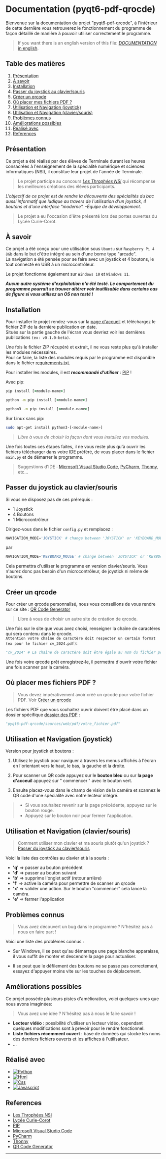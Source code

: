 # Documentation (pyqt6-pdf-qrocde)

Bienvenue sur la documentation du projet "pyqt6-pdf-qrcode", à l'intérieur de cette dernière vous retrouverez le fonctionnement du programme de façon détaillé de manière à pouvoir utiliser correctement le programme.  
> If you want there is an english version of this file: [*DOCUMENTATION* in english](./documentation_EN.md).

## Table des matières

 1. [Présentation](#presentation)
 2. [À savoir](#goodtoknow)
 3. [Installation](#installation)
 4. [Passer du joystick au clavier/souris](#switchjoytokey)
 5. [Créer un qrcode](#qrcode)
 6. [Où placer mes fichiers PDF ?](#pdf)
 7. [Utilisation et Navigation (joystick)](#usejoy)
 8. [Utilisation et Navigation (clavier/souris)](#usekey)
 9. [Problèmes connus](#knowissue)
 10. [Améliorations possibles](#improvements)
 11. [Réalisé avec](#madewith)
 12. [References](#ref)


<div id='presentation'/> 
  
## Présentation

Ce projet a été réalisé par des élèves de Terminale durant les heures consacrées à l'enseignement de la spécialité numérique et sciences informatiques (NSI), il constitue leur projet de l'année de Terminale.  

> Le projet participe au concours *[Les Throphées NSI](https://trophees-nsi.fr/)* qui récompense les meilleures créations des élèves participants.
  
*L'objectif de ce projet est de rendre la découverte des spécialités du bac aussi informatif que ludique au travers de l'utilisation d'un joystick, 4 boutons et d'une interface "moderne".  -Équipe de développement.*   
  
> Le projet a eu l'occasion d'être présenté lors des portes ouvertes du Lycée Curie-Corot.

<div id='goodtoknow'/> 

## À savoir

Ce projet a été conçu pour une utilisation sous `Ubuntu` sur `Raspberry Pi 4 8Gb` dans le but d'être intégré au sein d'une borne type "arcade".  
La navigation a été pensée pour se faire avec un joystick et 4 boutons, le tout connecté en USB à un microcontrôleur.

Le projet fonctionne également sur `Windows 10` et `Windows 11`.

**_Aucun autre système d'exploitation n'a été testé. Le comportement du programme pourrait se trouver altérer voir inutilisable dans certains cas de figure si vous utilisez un OS non testé !_**

<div id='installation'/> 

## Installation

Pour installer le projet rendez-vous sur la [page d'accueil](https://github.com/SneaKxyz/pyqt6-pdf-qrcode/tree/main) et téléchargez le fichier ZIP de la dernière publication en date.  
Situés sur la partie gauche de l'écran vous devriez voir les dernières publications `(ex: v0.1.0-beta)`.

Une fois le fichier ZIP récupéré et extrait, il ne vous reste plus qu'à installer les modules nécessaires.  
Pour ce faire, la liste des modules requis par le programme est disponible dans le fichier [requirements.txt](../requirements.txt).

Pour installer les modules, il est **_recommandé d'utiliser_** : [PIP](https://github.com/pypa/pip) !

Avec pip:
```cmd
pip install [<module-name>]
```
```cmd
python -m pip install [<module-name>]
```
```cmd
python3 -m pip install [<module-name>]
```

Sur Linux sans pip:
```bash
sudo apt-get install python3-[<module-name>]
```

> *Libre à vous de choisir la façon dont vous installez vos modules.*

Une fois toutes ces étapes faites, il ne vous reste plus qu'à ouvrir les fichiers télécharger dans votre IDE préféré, de vous placer dans le fichier `main.py` et de démarrer le programme.

> Suggestions d'IDE : [Microsoft Visual Studio Code](https://code.visualstudio.com/), [PyCharm](https://www.jetbrains.com/fr-fr/pycharm/), [Thonny](https://thonny.org/), etc...

<div id='switchjoytokey'/>

## Passer du joystick au clavier/souris

Si vous ne disposez pas de ces prérequis :
* 1 Joystick
* 4 Boutons
* 1 Microcontrôleur

Dirigez-vous dans le fichier `config.py` et remplacez :
```py
NAVIGATION_MODE='JOYSTICK' # change between 'JOYSTICK' or 'KEYBOARD_MOUSE'
```
 par 
 ```py
NAVIGATION_MODE='KEYBOARD_MOUSE' # change between 'JOYSTICK' or 'KEYBOARD_MOUSE'
```
Cela permettra d'utiliser le programme en version clavier/souris. Vous n'aurez donc pas besoin d'un microcontrôleur, de joystick ni même de boutons.

<div id='qrcode'/>

## Créer un qrcode

Pour créer un qrcode personnalisé, nous vous conseillons de vous rendre sur ce site : [QR Code Generator](https://fr.qr-code-generator.com/)

> Libre à vous de choisir un autre site de création de qrcode.

Une fois sur le site que vous avez choisi, renseigner la chaîne de caractères qui sera contenu dans le qrcode.  
`Attention votre chaîne de caractère doit respecter un certain format (ex pour le fichier cv_2024.pdf)`:

```py
"cv_2024" # La chaîne de caractère doit être égale au nom du fichier pdf (vous ne devez pas renseigner l'extension de votre fichier).
```

Une fois votre qrcode prêt enregistrez-le, il permettra d'ouvrir votre fichier une fois scanner par la caméra.

<div id='pdf'/> 

## Où placer mes fichiers PDF ?

> Vous devez impérativement avoir créé un qrcode pour votre fichier PDF. Voir [Créer un qrcode](#qrcode)

Les fichiers PDF que vous souhaitez ouvrir doivent être placé dans un dossier spécifique [dossier des PDF](../sources/web/pdf) :

```py
"pyqt6-pdf-qrcode/sources/web/pdf/votre_fichier.pdf"
```

<div id='usejoy'/> 

## Utilisation et Navigation (joystick)

Version pour joystick et boutons :

 1. Utilisez le joystick pour naviguer à travers les menus affichés à l'écran en l'orientant vers le haut, le bas, la gauche et la droite.

 2. Pour scanner un QR code appuyez sur le **bouton bleu** ou sur **la page d'acceuil** appuyez sur " commencer " avec le bouton vert.

 3. Ensuite placez-vous dans le champ de vision de la caméra et scannez le QR code d'une spécialité avec notre lecteur intégré.

 > - Si vous souhaitez revenir sur la page précédente, appuyez sur le bouton rouge.  
 > - Appuyez sur le bouton noir pour fermer l'application.

<div id='usekey'/> 

## Utilisation et Navigation (clavier/souris)

> Comment utiliser mon clavier et ma souris plutôt qu'un joystick ? [Passer du joystick au clavier/souris](#switchjoytokey)

Voici la liste des contrôles au clavier et à la souris : 

* **'q'** ⇒ passer au bouton précédent
* **'d'** ⇒ passer au bouton suivant
* **'b'** ⇒ supprime l'onglet actif (retour arrière)
* **'f'** ⇒ active la caméra pour permettre de scanner un qrcode
* **'x'** ⇒ valider une action. Sur le bouton "commencer" cela lance la caméra.
* **'e'** ⇒ fermer l'application

<div id='knowissue'/> 

## Problèmes connus

> Vous avez découvert un bug dans le programme ? N'hésitez pas à nous en faire part !

Voici une liste des problèmes connus :

* Sur Windows, il se peut qu'au démarrage une page blanche apparaisse, il vous suffit de monter et descendre la page pour actualiser.

* Il se peut que le défilement des boutons ne se passe pas correctement, essayez d'appuyer moins vite sur les touches de déplacement.

<div id='improvements'/> 

## Améliorations possibles

Ce projet possède plusieurs pistes d'amélioration, voici quelques-unes que nous avons imaginées:

> Vous avez une idée ? N'hésitez pas à nous le faire savoir !

* **Lecteur vidéo** : possibilité d'utiliser un lecteur vidéo, cependant quelques modifications sont à prévoir pour le rendre fonctionnel.
* **Liste fichiers récemment ouvert** : base de données qui stocke les noms des derniers fichiers ouverts et les affiches à l'utilisateur. 
* ...


<div id='madewith'/> 

## Réalisé avec

* [![Python][Python.org]][Python-url]
* [![Html][Html]][Html-url]
* [![Css][Css]][Css-url]
* [![Javascript][Javascript]][Javascript-url]

<div id='ref'/> 

## References

* [Les Throphées NSI](https://trophees-nsi.fr/)
* [Lycée Curie-Corot](https://curie-corot.lycee.ac-normandie.fr/)
* [PIP](https://github.com/pypa/pip)
* [Microsoft Visual Studio Code](https://code.visualstudio.com/)
* [PyCharm](https://www.jetbrains.com/fr-fr/pycharm/)
* [Thonny](https://thonny.org/)
* [QR Code Generator](https://fr.qr-code-generator.com/)

*******


<!-- MARKDOWN -->
[Python.org]: https://img.shields.io/badge/python-0769AD?style=for-the-badge&logo=python&logoColor=yellow
[Python-url]: https://www.python.org/
[Html]: https://img.shields.io/badge/html-DD0031?style=for-the-badge&logo=html5&logoColor=white
[Html-url]: https://developer.mozilla.org/fr/docs/Web/HTML
[Css]: https://img.shields.io/badge/css-4A4A55?style=for-the-badge&logo=css3&logoColor=blue
[Css-url]: https://developer.mozilla.org/fr/docs/Web/CSS
[Javascript]: https://img.shields.io/badge/javascript-black?style=for-the-badge&logo=javascript&logoColor=yellow
[Javascript-url]: https://developer.mozilla.org/fr/docs/Web/JavaScript


